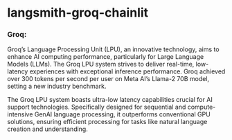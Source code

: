 # langsmith-groq-chainlit

### Groq:
Groq’s Language Processing Unit (LPU), an innovative technology, aims to enhance AI computing performance, particularly for Large Language Models (LLMs). The Groq LPU system strives to deliver real-time, low-latency experiences with exceptional inference performance. Groq achieved over 300 tokens per second per user on Meta AI’s Llama-2 70B model, setting a new industry benchmark.

The Groq LPU system boasts ultra-low latency capabilities crucial for AI support technologies. Specifically designed for sequential and compute-intensive GenAI language processing, it outperforms conventional GPU solutions, ensuring efficient processing for tasks like natural language creation and understanding.
